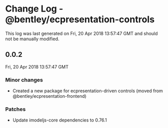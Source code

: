 # Change Log - @bentley/ecpresentation-controls

This log was last generated on Fri, 20 Apr 2018 13:57:47 GMT and should not be manually modified.

## 0.0.2
Fri, 20 Apr 2018 13:57:47 GMT

### Minor changes

- Created a new package for ecpresentation-driven controls (moved from @bentley/ecpresentation-frontend)

### Patches

- Update imodeljs-core dependencies to 0.76.1

